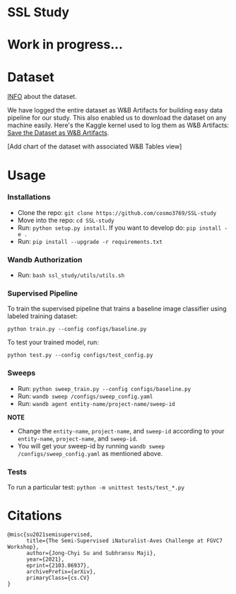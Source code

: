 # SSL Study

# Work in progress...

# Dataset

[INFO](https://github.com/cvl-umass/semi-inat-2020) about the dataset.

We have logged the entire dataset as W&B Artifacts for building easy data pipeline for our study. This also enabled us to download the dataset on any machine easily. Here's the Kaggle kernel used to log them as W&B Artifacts: [Save the Dataset as W&B Artifacts](https://www.kaggle.com/code/ayuraj/save-the-dataset-as-w-b-artifacts/notebook).

[Add chart of the dataset with associated W&B Tables view]

# Usage

### Installations

* Clone the repo: `git clone https://github.com/cosmo3769/SSL-study`
* Move into the repo: `cd SSL-study`
* Run: `python setup.py install`. If you want to develop do: `pip install -e .`
* Run: `pip install --upgrade -r requirements.txt`

### Wandb Authorization

* Run: `bash ssl_study/utils/utils.sh`

### Supervised Pipeline

To train the supervised pipeline that trains a baseline image classifier using labeled training dataset:

`python train.py --config configs/baseline.py`

To test your trained model, run: 

`python test.py --config configs/test_config.py`

### Sweeps

* Run: `python sweep_train.py --config configs/baseline.py`
* Run: `wandb sweep /configs/sweep_config.yaml`
* Run: `wandb agent entity-name/project-name/sweep-id`

**NOTE**

* Change the `entity-name`, `project-name`, and `sweep-id` according to your `entity-name`, `project-name`, and `sweep-id`. 
* You will get your sweep-id by running `wandb sweep /configs/sweep_config.yaml` as mentioned above.

### Tests

To run a particular test: `python -m unittest tests/test_*.py`

# Citations

```
@misc{su2021semisupervised,
      title={The Semi-Supervised iNaturalist-Aves Challenge at FGVC7 Workshop}, 
      author={Jong-Chyi Su and Subhransu Maji},
      year={2021},
      eprint={2103.06937},
      archivePrefix={arXiv},
      primaryClass={cs.CV}
}
```
